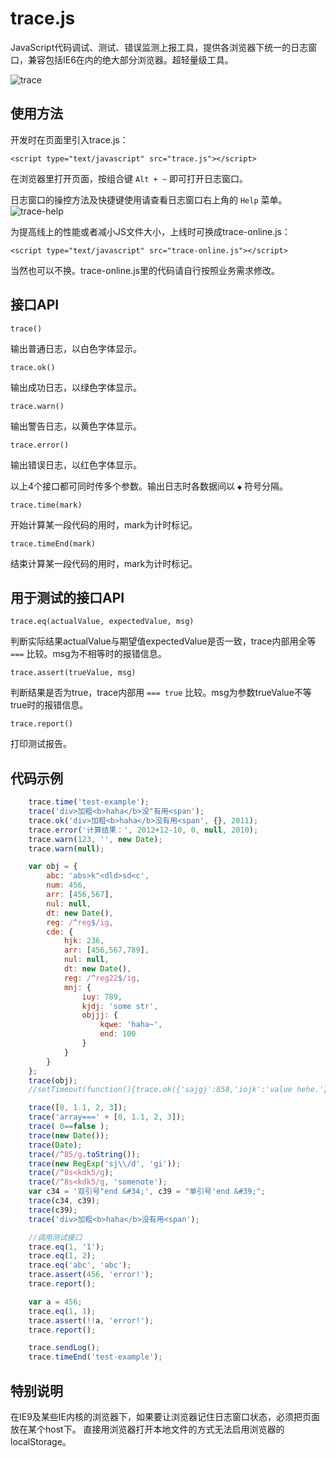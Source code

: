 ﻿# trace.js

JavaScript代码调试、测试、错误监测上报工具，提供各浏览器下统一的日志窗口，兼容包括IE6在内的绝大部分浏览器。超轻量级工具。

![trace](http://mokjs.sinaapp.com/pic/trace.png)

## 使用方法

开发时在页面里引入trace.js：

    <script type="text/javascript" src="trace.js"></script>

在浏览器里打开页面，按组合键 `Alt + ~` 即可打开日志窗口。

日志窗口的操控方法及快捷键使用请查看日志窗口右上角的 `Help` 菜单。
![trace-help](http://mokjs.sinaapp.com/pic/trace-help.png)

为提高线上的性能或者减小JS文件大小，上线时可换成trace-online.js：

    <script type="text/javascript" src="trace-online.js"></script>

当然也可以不换。trace-online.js里的代码请自行按照业务需求修改。

## 接口API

    trace()

输出普通日志，以白色字体显示。

    trace.ok()

输出成功日志，以绿色字体显示。

    trace.warn()

输出警告日志，以黄色字体显示。

    trace.error()

输出错误日志，以红色字体显示。

以上4个接口都可同时传多个参数。输出日志时各数据间以 `◆` 符号分隔。

    trace.time(mark)

开始计算某一段代码的用时，mark为计时标记。

    trace.timeEnd(mark)

结束计算某一段代码的用时，mark为计时标记。


## 用于测试的接口API

    trace.eq(actualValue, expectedValue, msg)

判断实际结果actualValue与期望值expectedValue是否一致，trace内部用全等 `===` 比较。msg为不相等时的报错信息。

    trace.assert(trueValue, msg)

判断结果是否为true，trace内部用 `=== true` 比较。msg为参数trueValue不等true时的报错信息。

    trace.report()

打印测试报告。

## 代码示例

```javascript
	trace.time('test-example');
	trace('div>加粗<b>haha</b>没"有用<span');
	trace.ok('div>加粗<b>haha</b>没有用<span', {}, 2011);
	trace.error('计算结果：', 2012+12-10, 0, null, 2010);
	trace.warn(123, '', new Date);
	trace.warn(null);

	var obj = {
		abc: 'abs>k"<dld>sd<c',
		num: 456,
		arr: [456,567],
		nul: null,
		dt: new Date(),
		reg: /^reg$/ig,
		cde: {
			hjk: 236,
			arr: [456,567,789],
			nul: null,
			dt: new Date(),
			reg: /^reg22$/ig,
			mnj: {
				iuy: 789,
				kjdj: 'some str',
				objjj: {
					kqwe: 'haha~',
					end: 100
				}
			}
		}
	};
	trace(obj);
	//setTimeout(function(){trace.ok({'sajgj':858,'iojk':'value hehe.'});},10000);

	trace([0, 1.1, 2, 3]);
	trace('array===' + [0, 1.1, 2, 3]);
	trace( 0==false );
	trace(new Date());
	trace(Date);
	trace(/^85/g.toString());
	trace(new RegExp('sj\\/d', 'gi'));
	trace(/^8s<kdk5/g);
	trace(/^8s<kdk5/g, 'somenote');
	var c34 = '双引号"end &#34;', c39 = "单引号'end &#39;";
	trace(c34, c39);
	trace(c39);
	trace('div>加粗<b>haha</b>没有用<span');

	//调用测试接口
	trace.eq(1, '1');
	trace.eq(1, 2);
	trace.eq('abc', 'abc');
	trace.assert(456, 'error!');
	trace.report();

	var a = 456;
	trace.eq(1, 1);
	trace.assert(!!a, 'error!');
	trace.report();

	trace.sendLog();
	trace.timeEnd('test-example');
```
## 特别说明

在IE9及某些IE内核的浏览器下，如果要让浏览器记住日志窗口状态，必须把页面放在某个host下。
直接用浏览器打开本地文件的方式无法启用浏览器的localStorage。
